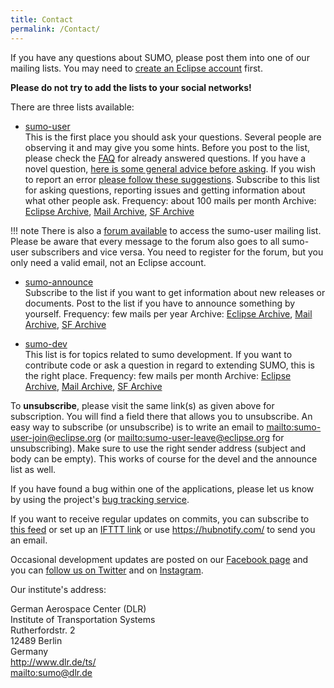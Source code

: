 ```yaml
---
title: Contact
permalink: /Contact/
---
```


If you have any questions about SUMO, please post them into one of our
mailing lists. You may need to [create an Eclipse
account](https://accounts.eclipse.org/user/register) first.

**Please do not try to add the lists to your social networks\!**

There are three lists available:

- [sumo-user](https://dev.eclipse.org/mailman/listinfo/sumo-user)<br>
  This is the first place you should ask your questions. Several
  people are observing it and may give you some hints. Before you post
  to the list, please check the [FAQ](FAQ.md) for already
  answered questions. If you have a novel question, [here is some general advice before asking](FAQ.md#what_should_i_do_to_get_helpful_answers_on_the_mailing_list).
  If you wish to report an error [please follow these suggestions](FAQ.md#how_do_i_report_erroneous_behavior_of_a_sumo_application).
  Subscribe to this list for asking questions, reporting issues and
  getting information about what other people ask.
  Frequency: about 100 mails per month
  Archive: [Eclipse Archive](https://dev.eclipse.org/mhonarc/lists/sumo-user/), [Mail Archive](https://www.mail-archive.com/sumo-user@eclipse.org/), [SF Archive](https://sourceforge.net/p/sumo/mailman/sumo-user/)

!!! note
    There is also a [forum available](http://sumo-user.90755.n8.nabble.com/) to access the sumo-user mailing list. Please be aware that every message to the forum also goes to all sumo-user subscribers and vice versa. You need to register for the forum, but you only need a valid email, not an Eclipse account.

- [sumo-announce](https://dev.eclipse.org/mailman/listinfo/sumo-announce)<br>
  Subscribe to the list if you want to get information about new
  releases or documents.
  Post to the list if you have to announce something by yourself.
  Frequency: few mails per year
  Archive: [Eclipse Archive](https://dev.eclipse.org/mhonarc/lists/sumo-announce/), [Mail Archive](https://www.mail-archive.com/sumo-announce@eclipse.org/), [SF Archive](https://sourceforge.net/p/sumo/mailman/sumo-announce/)

- [sumo-dev](https://dev.eclipse.org/mailman/listinfo/sumo-dev)<br>
  This list is for topics related to sumo development. If you want to
  contribute code or ask a question in regard to extending SUMO, this
  is the right place.
  Frequency: few mails per month
  Archive: [Eclipse Archive](https://dev.eclipse.org/mhonarc/lists/sumo-dev/), [Mail Archive](https://www.mail-archive.com/sumo-dev@eclipse.org/), [SF Archive](https://sourceforge.net/p/sumo/mailman/sumo-devel/)

To **unsubscribe**, please visit the same link(s) as given above for
subscription. You will find a field there that allows you to
unsubscribe. An easy way to subscribe (or unsubscribe) is to write an
email to
[mailto:sumo-user-join@eclipse.org](mailto:sumo-user-join@eclipse.org)
(or
[mailto:sumo-user-leave@eclipse.org](mailto:sumo-user-leave@eclipse.org)
for unsubscribing). Make sure to use the right sender address (subject
and body can be empty). This works of course for the devel and the
announce list as well.

If you have found a bug within one of the applications, please let us
know by using the project's [bug tracking service](https://github.com/eclipse/sumo/issues).

If you want to receive regular updates on commits, you can subscribe to
[this feed](https://github.com/eclipse/sumo/commits/master.atom) or set
up an [IFTTT link](https://ifttt.com/applets/147561p-rss-feed-to-email)
or use <https://hubnotify.com/> to send you an email.

Occasional development updates are posted on our [Facebook page](https://www.facebook.com/simulationofurbanmobility/) and you can
[follow us on Twitter](https://twitter.com/EclipseSumo) and on [Instagram](https://instagram.com/eclipse.sumo).

Our institute's address:

German Aerospace Center (DLR)<br>
Institute of Transportation Systems<br>
Rutherfordstr. 2<br>
12489 Berlin<br>
Germany<br>
<http://www.dlr.de/ts/><br>
[mailto:sumo@dlr.de](mailto:sumo@dlr.de)